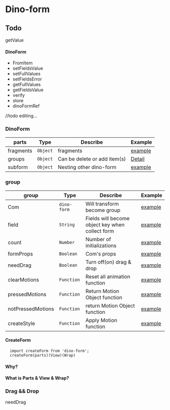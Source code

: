 # Dino-form

## Todo 
  getValue



#### DinoForm
* FromItem
* setFieldsValue
* setFullValues
* setFieldsError
* getFullValues
* getFieldsValue
* verify
* store
* dinoFormRef


//todo editing...
### DinoForm
parts      | Type    |     Describe | Example 
---        | ---     |    ---       | --- 
fragments   | `Object`       |    fragments       |  [example](https://codesandbox.io/s/23rl65mnzr)
groups       | `Object`     |    Can be delete or add item(s)| [Detail](#group)
subform       | `Object`     |    Nesting other dino-form       | [example](https://codesandbox.io/s/23rl65mnzr)

### group
group      | Type    |     Describe | Example 
---        | ---     |    ---       | --- 
Com | `dino-form`       |   Will transform become group |  [example](https://codesandbox.io/s/23rl65mnzr)
field | `String`       |    Fields will become object key when collect form    |  [example](https://codesandbox.io/s/23rl65mnzr)
count | `Number`       |    Number of initializations       |  [example](https://codesandbox.io/s/23rl65mnzr)
formProps | `Boolean`       |    Com's props |  [example](https://codesandbox.io/s/23rl65mnzr)
needDrag | `Boolean`       |    Turn off(on) drag & drop       |  [example](https://codesandbox.io/s/23rl65mnzr)
clearMotions | `Function`       |    Reset all animation function  |  [example](https://codesandbox.io/s/23rl65mnzr)
pressedMotions | `Function`       |  Return Motion Object function       |  [example](https://codesandbox.io/s/23rl65mnzr)
notPressedMotions | `Function`       |    return Motion Object function        |  [example](https://codesandbox.io/s/23rl65mnzr)
createStyle | `Function`       |   Apply Motion function    |  [example](https://codesandbox.io/s/23rl65mnzr)
#### CreateForm
```
  import createForm from 'dino-form';
  createForm(parts)(View)(Wrap)
```

#### Why?

#### What is Parts & View & Wrap?

### Drag && Drop
needDrag


